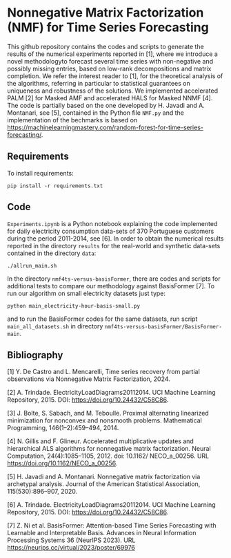 # Nonnegative Matrix Factorization (NMF) for Time Series Forecasting

This github repository contains the codes and scripts to generate the results of the numerical experiments reported in [1], where we introduce a novel methodologyto forecast several time series with non-negative and possibly missing entries, based on low-rank decompositions and matrix completion. We refer the interest reader to [1], for the theoretical analysis of the algorithms, referring in particular to statistical guarantees on uniqueness and robustness of the solutions. We implemented accelerated PALM [2] for Masked AMF and accelerated HALS for Masked NNMF [4]. The code is partially based on the one developed by H. Javadi and A. Montanari, see [5], contained in the Python file ``NMF.py`` and the implementation of the bechmarks is based on https://machinelearningmastery.com/random-forest-for-time-series-forecasting/. 

## Requirements

To install requirements:

```
pip install -r requirements.txt
```

## Code

``Experiments.ipynb`` is a Python notebook explaining the code implemented for daily electricity consumption data-sets of 370 Portuguese customers during the period 2011-2014, see [6]. In order to obtain the numerical results reported in the directory ``results`` for the real-world and synthetic data-sets contained in the directory ``data``: 

```
./allrun_main.sh
```

In the directory ``nmf4ts-versus-basisFormer``, there are codes and scripts for additional tests to compare our methodology against BasisFormer [7]. To run our algorithm on small electricity datasets just type:

```
python main_electricity-hour-basis-small.py
```

and to run the BasisFormer codes for the same datasets, run script ``main_all_datasets.sh`` in directory ``nmf4ts-versus-basisFormer/BasisFormer-main``.


## Bibliography

[1] Y. De Castro and L. Mencarelli, Time series recovery from partial observations via Nonnegative Matrix Factorization, 2024.

[2] A. Trindade. ElectricityLoadDiagrams20112014. UCI Machine Learning Repository, 2015. DOI: https://doi.org/10.24432/C58C86.

[3] J. Bolte, S. Sabach, and M. Teboulle. Proximal alternating linearized minimization for nonconvex and nonsmooth problems. Mathematical Programming, 146(1–2):459–494, 2014.

[4] N. Gillis and F. Glineur. Accelerated multiplicative updates and hierarchical ALS algorithms for nonnegative matrix factorization. Neural Computation, 24(4):1085–1105, 2012. doi: 10.1162/ NECO\_a\_00256. URL https://doi.org/10.1162/NECO_a_00256.

[5] H. Javadi and A. Montanari. Nonnegative matrix factorization via archetypal analysis. Journal of the American Statistical Association, 115(530):896–907, 2020.

[6] A. Trindade. ElectricityLoadDiagrams20112014. UCI Machine Learning Repository, 2015. DOI: https://doi.org/10.24432/C58C86.

[7] Z. Ni et al. BasisFormer: Attention-based Time Series Forecasting with Learnable and Interpretable Basis. Advances in Neural Information Processing Systems 36 (NeurIPS 2023). URL https://neurips.cc/virtual/2023/poster/69976

